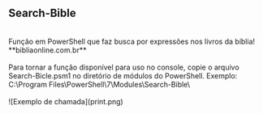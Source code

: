 ## Search-Bible
<br>
Função em PowerShell que faz busca por expressões nos livros da bíblia!
**bibliaonline.com.br**
<br>
<br>
Para tornar a função disponível para uso no console, copie o arquivo Search-Bicle.psm1 no diretório de módulos do PowerShell. Exemplo: C:\Program Files\PowerShell\7\Modules\Search-Bible\
<br>
<br>
![Exemplo de chamada](print.png)
